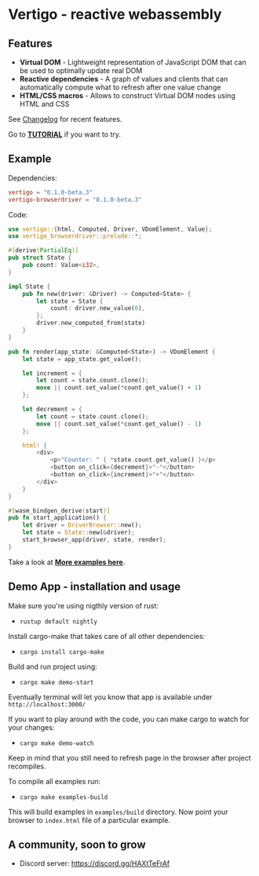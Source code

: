 Vertigo - reactive webassembly
===================

Features
--------------

* **Virtual DOM** - Lightweight representation of JavaScript DOM that can be used to optimally update real DOM
* **Reactive dependencies** - A graph of values and clients that can automatically compute what to refresh after one value change
* **HTML/CSS macros** - Allows to construct Virtual DOM nodes using HTML and CSS

See [Changelog](/CHANGES.md) for recent features.

Go to **[TUTORIAL](/tutorial.md)** if you want to try.

Example
--------------

Dependencies:

```toml
vertigo = "0.1.0-beta.3"
vertigo-browserdriver = "0.1.0-beta.3"
```

Code:

```rust
use vertigo::{html, Computed, Driver, VDomElement, Value};
use vertigo_browserdriver::prelude::*;

#[derive(PartialEq)]
pub struct State {
    pub count: Value<i32>,
}

impl State {
    pub fn new(driver: &Driver) -> Computed<State> {
        let state = State {
            count: driver.new_value(0),
        };
        driver.new_computed_from(state)
    }
}

pub fn render(app_state: &Computed<State>) -> VDomElement {
    let state = app_state.get_value();

    let increment = {
        let count = state.count.clone();
        move || count.set_value(*count.get_value() + 1)
    };

    let decrement = {
        let count = state.count.clone();
        move || count.set_value(*count.get_value() - 1)
    };

    html! {
        <div>
            <p>"Counter: " { *state.count.get_value() }</p>
            <button on_click={decrement}>"-"</button>
            <button on_click={increment}>"+"</button>
        </div>
    }
}

#[wasm_bindgen_derive(start)]
pub fn start_application() {
    let driver = DriverBrowser::new();
    let state = State::new(&driver);
    start_browser_app(driver, state, render);
}
```

Take a look at **[More examples here](/examples)**.

Demo App - installation and usage
--------------

Make sure you're using nigthly version of rust:

* `rustup default nightly`

Install cargo-make that takes care of all other dependencies:

* `cargo install cargo-make`

Build and run project using:

* `cargo make demo-start`

Eventually terminal will let you know that app is available under `http://localhost:3000/`

If you want to play around with the code, you can make cargo to watch for your changes:

* `cargo make demo-watch`

Keep in mind that you still need to refresh page in the browser after project recompiles.

To compile all examples run:

* `cargo make examples-build`

This will build examples in `examples/build` directory. Now point your browser to `index.html` file of a particular example.

A community, soon to grow
--------------

* Discord server: <https://discord.gg/HAXtTeFrAf>

